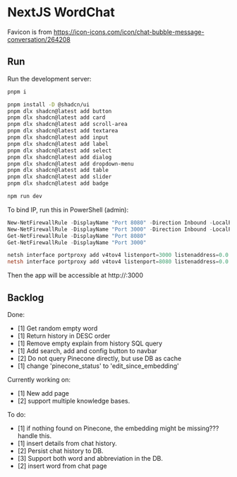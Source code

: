 # NextJS WordChat

Favicon is from https://icon-icons.com/icon/chat-bubble-message-conversation/264208

## Run

Run the development server:

```bash
pnpm i

pnpm install -D @shadcn/ui
pnpm dlx shadcn@latest add button
pnpm dlx shadcn@latest add card
pnpm dlx shadcn@latest add scroll-area
pnpm dlx shadcn@latest add textarea
pnpm dlx shadcn@latest add input
pnpm dlx shadcn@latest add label
pnpm dlx shadcn@latest add select
pnpm dlx shadcn@latest add dialog
pnpm dlx shadcn@latest add dropdown-menu
pnpm dlx shadcn@latest add table
pnpm dlx shadcn@latest add slider
pnpm dlx shadcn@latest add badge

npm run dev
```

To bind IP, run this in PowerShell (admin):

```powershell
New-NetFirewallRule -DisplayName "Port 8080" -Direction Inbound -LocalPort 8080 -Protocol TCP -Action Allow
New-NetFirewallRule -DisplayName "Port 3000" -Direction Inbound -LocalPort 3000 -Protocol TCP -Action Allow
Get-NetFirewallRule -DisplayName "Port 8080"
Get-NetFirewallRule -DisplayName "Port 3000"

netsh interface portproxy add v4tov4 listenport=3000 listenaddress=0.0.0.0 connectport=3000 connectaddress=172.22.170.120
netsh interface portproxy add v4tov4 listenport=8080 listenaddress=0.0.0.0 connectport=8080 connectaddress=172.22.170.120
```

Then the app will be accessible at http://<host-machine-ip>:3000

## Backlog

Done:

* [1] Get random empty word
* [1] Return history in DESC order
* [1] Remove empty explain from history SQL query
* [1] Add search, add and config button to navbar
* [2] Do not query Pinecone directly, but use DB as cache
* [1] change 'pinecone_status' to 'edit_since_embedding'

Currently working on:

* [1] New add page
* [2] support multiple knowledge bases.

To do:

* [1] if nothing found on Pinecone, the embedding might be missing??? handle this.
* [1] insert details from chat history.
* [2] Persist chat history to DB.
* [3] Support both word and abbreviation in the DB.
* [2] insert word from chat page
